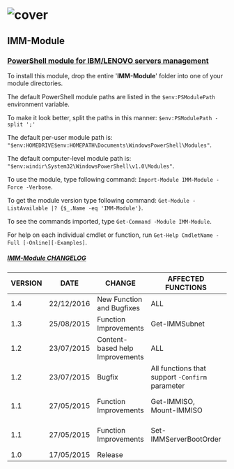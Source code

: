 # ![cover](https://cloud.githubusercontent.com/assets/6964549/21469926/c1dded38-ca78-11e6-961f-e89d4acffa68.png)
## IMM-Module

### [<ins>PowerShell module for IBM/LENOVO servers management</ins>](https://ps1code.com/2015/08/11/imm-module)

To install this module, drop the entire '<b>IMM-Module</b>' folder into one of your module directories.

The default PowerShell module paths are listed in the `$env:PSModulePath` environment variable.

To make it look better, split the paths in this manner: `$env:PSModulePath -split ';'`

The default per-user module path is: `"$env:HOMEDRIVE$env:HOMEPATH\Documents\WindowsPowerShell\Modules"`.

The default computer-level module path is: `"$env:windir\System32\WindowsPowerShell\v1.0\Modules"`.

To use the module, type following command: `Import-Module IMM-Module -Force -Verbose`.

To get the module version type following command: `Get-Module -ListAvailable |? {$_.Name -eq 'IMM-Module'}`.

To see the commands imported, type `Get-Command -Module IMM-Module`.

For help on each individual cmdlet or function, run `Get-Help CmdletName -Full [-Online][-Examples]`.

##### <ins>IMM-Module CHANGELOG</ins>

VERSION|DATE|CHANGE|AFFECTED FUNCTIONS|DESCRIPTION
----|----|----|----|----|
1.4|22/12/2016|New Function and Bugfixes|ALL|Added new function `Get-IMMSupervisorCred`
1.3|25/08/2015|Function Improvements|Get-IMMSubnet|Added new parameter `-ExcludeIP`
1.2|23/07/2015|Content-based help Improvements|ALL|`.PARAMETER` tags edited
1.2|23/07/2015|Bugfix|All functions that support `-Confirm` parameter|`$IMM` variable replaced by `$module` in `$PSCmdlet.ShouldProcess($module,"")` method
1.1|27/05/2015|Function Improvements|Get-IMMISO, Mount-IMMISO|Added `rdmount` running process check in the `Begin` scope before function call
1.1|27/05/2015|Function Improvements|Set-IMMServerBootOrder|Added `Windows Boot Manager` entry in `[ValidateSet()]` statement for all Boot devices
1.0|17/05/2015|Release||
